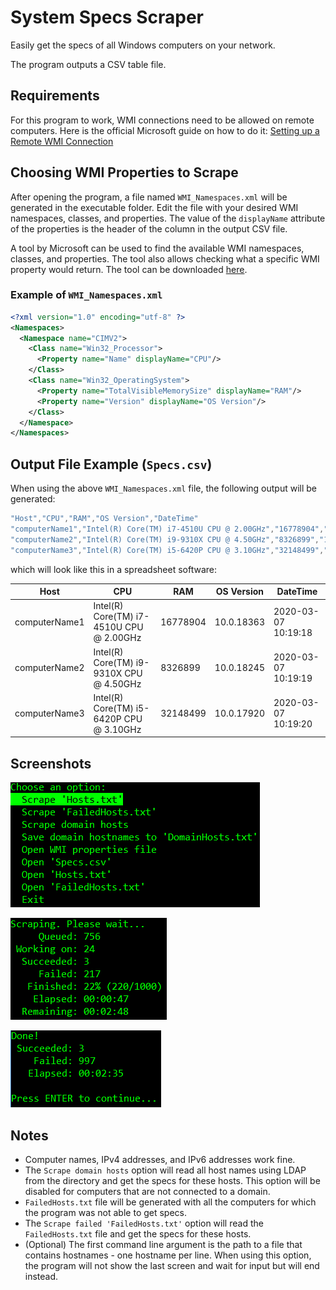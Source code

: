 # System Specs Scraper

Easily get the specs of all Windows computers on your network.

The program outputs a CSV table file.

## Requirements

For this program to work, WMI connections need to be allowed on remote computers. Here is the official Microsoft guide on how to do it:
[Setting up a Remote WMI Connection](https://docs.microsoft.com/en-us/windows/win32/wmisdk/connecting-to-wmi-remotely-starting-with-vista)

## Choosing WMI Properties to Scrape

After opening the program, a file named `WMI_Namespaces.xml` will be generated in the executable folder. Edit the file with your desired WMI namespaces, classes, and properties. The value of the  `displayName` attribute of the properties is the header of the column in the output CSV file.

A tool by Microsoft can be used to find the available WMI namespaces, classes, and properties. The tool also allows checking what a specific WMI property would return. The tool can be downloaded [here](https://www.microsoft.com/en-us/download/details.aspx?id=8572).

### Example of `WMI_Namespaces.xml`

```xml
<?xml version="1.0" encoding="utf-8" ?>
<Namespaces>
  <Namespace name="CIMV2">
    <Class name="Win32_Processor">
      <Property name="Name" displayName="CPU"/>
    </Class>
    <Class name="Win32_OperatingSystem">
      <Property name="TotalVisibleMemorySize" displayName="RAM"/>
      <Property name="Version" displayName="OS Version"/>
    </Class>
  </Namespace>
</Namespaces>
```

## Output File Example (`Specs.csv`)

When using the above `WMI_Namespaces.xml` file, the following output will be generated:

```cs
"Host","CPU","RAM","OS Version","DateTime"
"computerName1","Intel(R) Core(TM) i7-4510U CPU @ 2.00GHz","16778904","10.0.18363","2020-03-07 10:19:18"
"computerName2","Intel(R) Core(TM) i9-9310X CPU @ 4.50GHz","8326899","10.0.18245","2020-03-07 10:19:19"
"computerName3","Intel(R) Core(TM) i5-6420P CPU @ 3.10GHz","32148499","10.0.17920","2020-03-07 10:19:20"
```

which will look like this in a spreadsheet software:

Host|CPU|RAM|OS Version|DateTime
-|-|-|-|-
computerName1|Intel(R) Core(TM) i7-4510U CPU @ 2.00GHz|16778904|10.0.18363|2020-03-07 10:19:18
computerName2|Intel(R) Core(TM) i9-9310X CPU @ 4.50GHz|8326899|10.0.18245|2020-03-07 10:19:19
computerName3|Intel(R) Core(TM) i5-6420P CPU @ 3.10GHz|32148499|10.0.17920|2020-03-07 10:19:20

## Screenshots

![Main screen](media/screenshot0.png)

![Scraping screen](media/screenshot1.png)

![Done screen](media/screenshot2.png)

## Notes

* Computer names, IPv4 addresses, and IPv6 addresses work fine.
* The `Scrape domain hosts` option will read all host names using LDAP from the directory and get the specs for these hosts. This option will be disabled for computers that are not connected to a domain.
* `FailedHosts.txt` file will be generated with all the computers for which the program was not able to get specs.
* The `Scrape failed 'FailedHosts.txt'` option will read the `FailedHosts.txt` file and get the specs for these hosts.
* (Optional) The first command line argument is the path to a file that contains hostnames - one hostname per line. When using this option, the program will not show the last screen and wait for input but will end instead.
